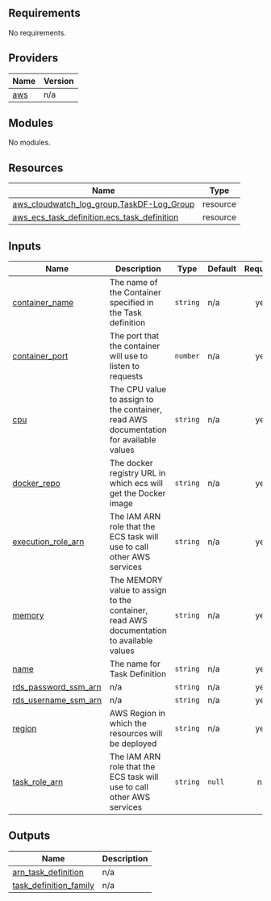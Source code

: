 ## Requirements

No requirements.

## Providers

| Name | Version |
|------|---------|
| <a name="provider_aws"></a> [aws](#provider\_aws) | n/a |

## Modules

No modules.

## Resources

| Name | Type |
|------|------|
| [aws_cloudwatch_log_group.TaskDF-Log_Group](https://registry.terraform.io/providers/hashicorp/aws/latest/docs/resources/cloudwatch_log_group) | resource |
| [aws_ecs_task_definition.ecs_task_definition](https://registry.terraform.io/providers/hashicorp/aws/latest/docs/resources/ecs_task_definition) | resource |

## Inputs

| Name | Description | Type | Default | Required |
|------|-------------|------|---------|:--------:|
| <a name="input_container_name"></a> [container\_name](#input\_container\_name) | The name of the Container specified in the Task definition | `string` | n/a | yes |
| <a name="input_container_port"></a> [container\_port](#input\_container\_port) | The port that the container will use to listen to requests | `number` | n/a | yes |
| <a name="input_cpu"></a> [cpu](#input\_cpu) | The CPU value to assign to the container, read AWS documentation for available values | `string` | n/a | yes |
| <a name="input_docker_repo"></a> [docker\_repo](#input\_docker\_repo) | The docker registry URL in which ecs will get the Docker image | `string` | n/a | yes |
| <a name="input_execution_role_arn"></a> [execution\_role\_arn](#input\_execution\_role\_arn) | The IAM ARN role that the ECS task will use to call other AWS services | `string` | n/a | yes |
| <a name="input_memory"></a> [memory](#input\_memory) | The MEMORY value to assign to the container, read AWS documentation to available values | `string` | n/a | yes |
| <a name="input_name"></a> [name](#input\_name) | The name for Task Definition | `string` | n/a | yes |
| <a name="input_rds_password_ssm_arn"></a> [rds\_password\_ssm\_arn](#input\_rds\_password\_ssm\_arn) | n/a | `string` | n/a | yes |
| <a name="input_rds_username_ssm_arn"></a> [rds\_username\_ssm\_arn](#input\_rds\_username\_ssm\_arn) | n/a | `string` | n/a | yes |
| <a name="input_region"></a> [region](#input\_region) | AWS Region in which the resources will be deployed | `string` | n/a | yes |
| <a name="input_task_role_arn"></a> [task\_role\_arn](#input\_task\_role\_arn) | The IAM ARN role that the ECS task will use to call other AWS services | `string` | `null` | no |

## Outputs

| Name | Description |
|------|-------------|
| <a name="output_arn_task_definition"></a> [arn\_task\_definition](#output\_arn\_task\_definition) | n/a |
| <a name="output_task_definition_family"></a> [task\_definition\_family](#output\_task\_definition\_family) | n/a |
